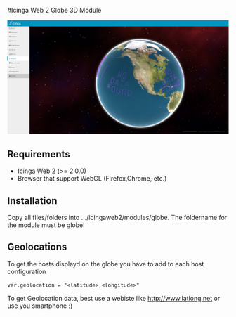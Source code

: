 #Icinga Web 2 Globe 3D Module

![Globe 3D](screenshots/globe-3d-day.PNG)

## Requirements

* Icinga Web 2 (&gt;= 2.0.0)
* Browser that support WebGL (Firefox,Chrome, etc.)

## Installation

Copy all files/folders into .../icingaweb2/modules/globe. The foldername for the module must be globe!

## Geolocations

To get the hosts displayd on the globe you have to add to each host configuration 
```
var.geolocation = "<latitude>,<longitude>"
```

To get Geolocation data, best use a webiste like http://www.latlong.net or use you smartphone :)
